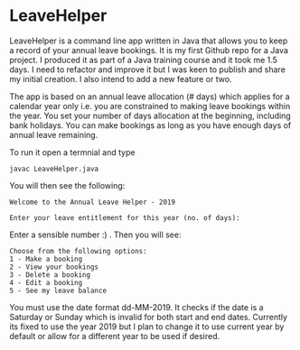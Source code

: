 # LeaveHelper

LeaveHelper is a command line app written in Java that allows you to keep a record of your annual leave bookings. It is my first Github repo for a Java project. I produced it as part of a Java training course and it took me 1.5 days. I need to refactor and improve it but I was keen to publish and share my initial creation. I also intend to add a new feature or two.

The app is based on an annual leave allocation (# days) which applies for a calendar year only i.e. you are constrained to making leave bookings within the year. You set your number of days allocation at the beginning, including bank holidays. You can make bookings as long as you have enough days of annual leave remaining.

To run it open a termnial and type
```
javac LeaveHelper.java
```
You will then see the following:
```
Welcome to the Annual Leave Helper - 2019

Enter your leave entitlement for this year (no. of days):
```
Enter a sensible number :) . Then you will see:
```
Choose from the following options:
1 - Make a booking
2 - View your bookings
3 - Delete a booking
4 - Edit a booking
5 - See my leave balance
```
You must use the date format dd-MM-2019. It checks if the date is a Saturday or Sunday which is invalid for both start and end dates. Currently its fixed to use the year 2019 but I plan to change it to use current year by default or allow for a different year to be used if desired.
